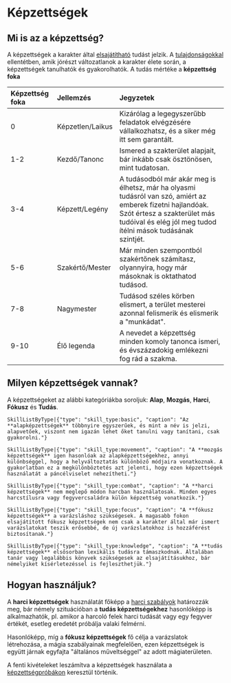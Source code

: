 # Képzettségek

## Mi is az a képzettség?

A képzettségek a karakter által [elsajátítható](rule:learning_skills) tudást jelzik. A [tulajdonságokkal](character:abilities) ellentétben, amik jórészt változatlanok a karakter élete során, a képzettségek tanulhatók és gyakorolhatók. A tudás mértéke a **képzettség foka**

| Képzettség foka | Jellemzés | Jegyzetek |
| :------------|:-|:-|
| 0 | Képzetlen/Laikus | Kizárólag a legegyszerűbb feladatok elvégzésére vállalkozhatsz, és a siker még itt sem garantált. |
| 1-2 | Kezdő/Tanonc | Ismered a szakterület alapjait, bár inkább csak ösztönösen, mint tudatosan. |
| 3-4 | Képzett/Legény | A tudásodból már akár meg is élhetsz, már ha olyasmi tudásról van szó, amiért az emberek fizetni hajlandóak. Szót értesz a szakterület más tudóival és elég jól meg tudod ítélni mások tudásának szintjét. |
| 5-6 | Szakértő/Mester | Már minden szempontból szakértőnek számítasz, olyannyira, hogy már másoknak is oktathatod tudásod. |
| 7-8 | Nagymester | Tudásod széles körben elismert, a terület mesterei azonnal felismerik és elismerik a "munkádat". |
| 9-10 | Élő legenda | A nevedet a képzettség minden komoly tanonca ismeri, és évszázadokig emlékezni fog rád a szakma. |


## Milyen képzettségek vannak?

A képzettségeket az alábbi kategóriákba soroljuk: **Alap**, **Mozgás**, **Harci**, **Fókusz** és **Tudás**.

`SkillListByType|{"type": "skill_type:basic", "caption": "Az **alapképzettségek** többnyire egyszerűek, és mint a név is jelzi, alapvetőek, viszont nem igazán lehet őket tanulni vagy tanítani, csak gyakorolni."}`

`SkillListByType|{"type": "skill_type:movement", "caption": "A **mozgás képzettségek** igen hasonlóak az alapképzettségekhez, annyi különbséggel, hogy a helyváltoztatás különböző módjaira vonatkoznak. A gyakorlatban ez a megkülönböztetés azt jelenti, hogy ezen képzettségek használatát a páncélviselet nehezítheti."}`

`SkillListByType|{"type": "skill_type:combat", "caption": "A **harci képzettségek** nem meglepő módon harcban használatosak. Minden egyes harcstílusra vagy fegyvercsaládra külön képzettség vonatkozik."}`

`SkillListByType|{"type": "skill_type:focus", "caption": "A **fókusz képzettségek** a varázsláshoz szükségesek. A magasabb fokon elsajátított fókusz képzettségek nem csak a karakter által már ismert varázslatokat teszik erősebbé, de új varázslatokhoz is hozzáférést biztosítanak."}`

`SkillListByType|{"type": "skill_type:knowledge", "caption": "A **tudás képzettségek** elsősorban lexikális tudásra támaszkodnak. Általában tanár vagy legalábbis könyvek szükségesek az elsajátításukhoz, bár némelyiket kísérletezéssel is fejleszthetjük."}`

## Hogyan használjuk?

A **harci képzettségek** használatát főképp a [harci szabályok](rule:combat) határozzák meg, bár némely szituációban a **tudás képzettségekhez** hasonlóképp is alkalmazhatók, pl. amikor a harcoló felek harci tudását vagy egy fegyver értékét, esetleg eredetét próbálja valaki felmérni.

Hasonlóképp, míg a **fókusz képzettségek** fő célja a varázslatok létrehozása, a mágia szabályainak megfelelően, ezen képzettségek is együtt járnak egyfajta "általános műveltséggel" az adott mágiaterületen.

A fenti kivételeket leszámítva a képzettségek használata a [képzettségpróbákon](rule:skill_check) keresztül történik.

